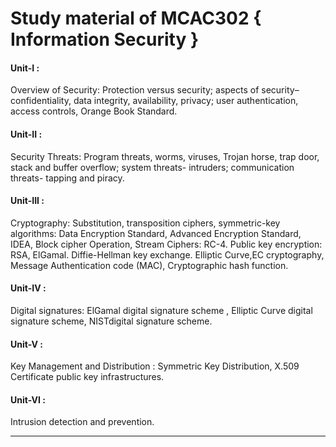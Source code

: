 # Study material of MCAC302 { Information Security }  
  

<h4> Unit-I : </h4> Overview of Security: Protection versus security; aspects of security– confidentiality, data integrity, availability, privacy; user authentication, access controls, Orange Book Standard.

<h4> Unit-II : </h4> Security Threats: Program threats, worms, viruses, Trojan horse, trap door, stack and buffer overflow; system threats- intruders; communication threats- tapping and piracy.

<h4> Unit-III : </h4> Cryptography: Substitution, transposition ciphers, symmetric-key algorithms: Data Encryption Standard, Advanced Encryption Standard, IDEA, Block cipher Operation, Stream Ciphers: RC-4. Public key encryption: RSA, ElGamal. Diffie-Hellman key exchange. Elliptic Curve,EC cryptography, Message Authentication code (MAC), Cryptographic hash function.

<h4> Unit-IV : </h4> Digital signatures: ElGamal digital signature scheme , Elliptic Curve digital signature scheme, NISTdigital signature scheme.

<h4> Unit-V : </h4> Key Management and Distribution : Symmetric Key Distribution, X.509 Certificate public key infrastructures.  

<h4> Unit-VI : </h4>Intrusion detection and prevention. 
 
<hr> 
 
